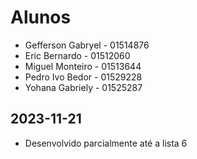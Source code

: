 # Alunos

* Gefferson Gabryel - 01514876
* Eric Bernardo - 01512060
* Miguel Monteiro - 01513644
* Pedro Ivo Bedor - 01529228
* Yohana Gabriely - 01525287

## 2023-11-21

* Desenvolvido parcialmente até a lista 6
